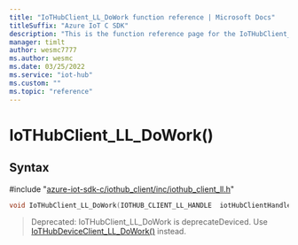 ```yaml
---                             
title: "IoTHubClient_LL_DoWork function reference | Microsoft Docs" 
titleSuffix: "Azure IoT C SDK"            
description: "This is the function reference page for the IoTHubClient_LL_DoWork() function in the Azure IoT C SDK. This SDK is used with Azure IoT Hub and Azure IoT Hub Device Provisioning Service"            
manager: timlt                 
author: wesmc7777              
ms.author: wesmc               
ms.date: 03/25/2022                    
ms.service: "iot-hub"             
ms.custom: ""                
ms.topic: "reference"        
---                            
```


# IoTHubClient_LL_DoWork()

## Syntax

\#include "[azure-iot-sdk-c/iothub_client/inc/iothub_client_ll.h](../iothub-client-ll-h.md)"  
```C
void IoTHubClient_LL_DoWork(IOTHUB_CLIENT_LL_HANDLE  iotHubClientHandle);
```

> Deprecated: IoTHubClient_LL_DoWork is deprecateDeviced. Use [IoTHubDeviceClient_LL_DoWork()](../iothub-device-client-ll-h/iothubdeviceclient-ll-dowork.md) instead.

